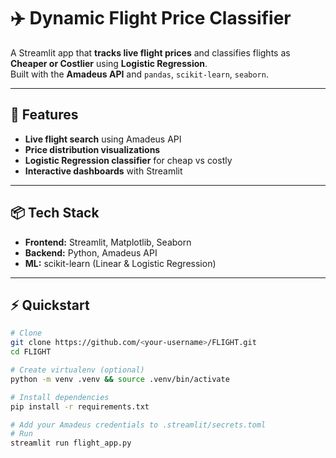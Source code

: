 # ✈️ Dynamic Flight Price Classifier


A Streamlit app that **tracks live flight prices** and classifies flights as **Cheaper or Costlier** using **Logistic Regression**.  
Built with the **Amadeus API** and `pandas`, `scikit-learn`, `seaborn`.

---

## 🚀 Features
- **Live flight search** using Amadeus API  
- **Price distribution visualizations**   
- **Logistic Regression classifier** for cheap vs costly  
- **Interactive dashboards** with Streamlit  

---

## 📦 Tech Stack
- **Frontend:** Streamlit, Matplotlib, Seaborn  
- **Backend:** Python, Amadeus API  
- **ML:** scikit-learn (Linear & Logistic Regression)  

---

## ⚡ Quickstart
```bash
# Clone
git clone https://github.com/<your-username>/FLIGHT.git
cd FLIGHT

# Create virtualenv (optional)
python -m venv .venv && source .venv/bin/activate

# Install dependencies
pip install -r requirements.txt

# Add your Amadeus credentials to .streamlit/secrets.toml
# Run
streamlit run flight_app.py
